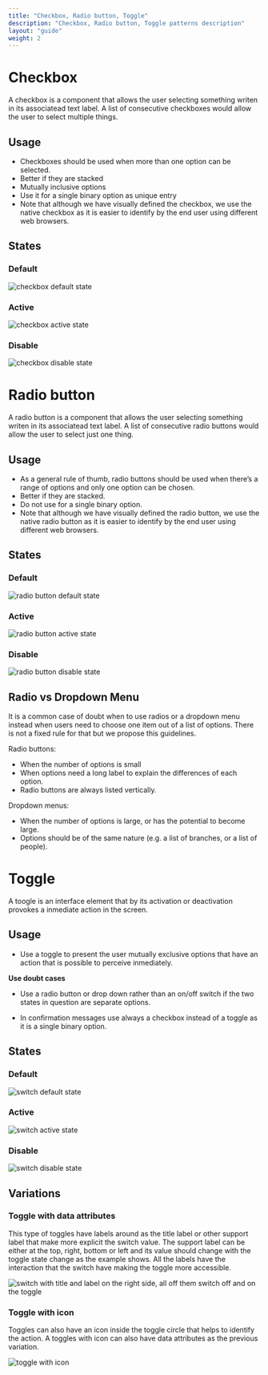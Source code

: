 ```yaml
---
title: "Checkbox, Radio button, Toggle"
description: "Checkbox, Radio button, Toggle patterns description"
layout: "guide"
weight: 2
---
```


# Checkbox

A checkbox is a component that allows the user selecting something writen in its associatead text label. A list of consecutive checkboxes would allow the user to select multiple things.

## Usage

* Checkboxes should be used when more than one option can be selected.
* Better if they are stacked
* Mutually inclusive options
* Use it for a single binary option as unique entry
* Note that although we have visually defined the checkbox, we use the native checkbox as it is easier to identify by the end user using different web browsers.

## States

### Default

![checkbox default state](../../../images/checkbox.png)

### Active

![checkbox active state](../../../images/checkboxSelected.png)

### Disable

![checkbox disable state](../../../images/checkboxDisabled.png)

# Radio button

A radio button is a component that allows the user selecting something writen in its associatead text label. A list of consecutive radio buttons would allow the user to select just one thing.

## Usage

* As a general rule of thumb, radio buttons should be used when there’s a range of options and only one option can be chosen.
* Better if they are stacked.
* Do not use for a single binary option.
* Note that although we have visually defined the radio button, we use the native radio button as it is easier to identify by the end user using different web browsers.

## States

### Default

![radio button default state](../../../images/radiobuttonOff.png)

### Active

![radio button active state](../../../images/radiobuttonOn.png)

### Disable

![radio button disable state](../../../images/radiobuttonDisabled.png)

## Radio vs Dropdown Menu

It is a common case of doubt when to use radios or a dropdown menu instead when users need to choose one item out of a list of options. There is not a fixed rule for that but we propose this guidelines.

Radio buttons: 

* When the number of options is small
* When options need a long label to explain the differences of each option. 
* Radio buttons are always listed vertically. 

Dropdown menus: 

* When the number of options is large, or has the potential to become large. 
* Options should be of the same nature (e.g. a list of branches, or a list of people).


# Toggle

A toogle is an interface element that by its activation or deactivation provokes a inmediate action in the screen.

## Usage

* Use a toggle to present the user mutually exclusive options that have an action that is possible to perceive inmediately.

**Use doubt cases**

* Use a radio button or drop down rather than an on/off switch if the two states in question are separate options.

* In confirmation messages use always a checkbox instead of a toggle as it is a single  binary option.

## States

### Default

![switch default state](../../../images/switchOff.png)

### Active

![switch active state](../../../images/switchOn.png)

### Disable

![switch disable state](../../../images/switchDisabled.png)

## Variations

### Toggle with data attributes

This type of toggles have labels around as the title label or other support label that make more explicit the switch value. The support label can be either at the top, right, bottom or left and its value should change with the toggle state change as the example shows. All the labels have the interaction that the switch have making the toggle more accessible.

![switch with title and label on the right side, all off them switch off and on the toggle](../../../images/switchAttributes.png)

### Toggle with icon

Toggles can also have an icon inside the toggle circle that helps to identify the action. A toggles with icon can also have data attributes as the previous variation.

![toggle with icon](../../../images/switchIcon.png)


